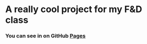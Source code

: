 # A really cool project for my F&D class

### You can see in on GitHub [Pages](https://cinematicgenius007.github.io/F-D-ST1-Project/)